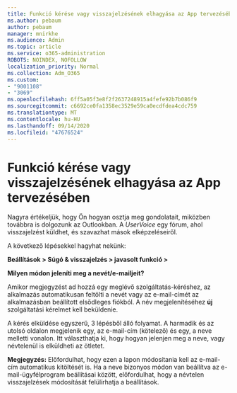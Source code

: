 ```yaml
---
title: Funkció kérése vagy visszajelzésének elhagyása az App tervezésében
ms.author: pebaum
author: pebaum
manager: mnirkhe
ms.audience: Admin
ms.topic: article
ms.service: o365-administration
ROBOTS: NOINDEX, NOFOLLOW
localization_priority: Normal
ms.collection: Adm_O365
ms.custom:
- "9001108"
- "3069"
ms.openlocfilehash: 6ff5a05f3e8f2f2637248915a4fefe92b7b086f9
ms.sourcegitcommit: c6692ce0fa1358ec3529e59ca0ecdfdea4cdc759
ms.translationtype: MT
ms.contentlocale: hu-HU
ms.lasthandoff: 09/14/2020
ms.locfileid: "47676524"
---
```

# <a name="leave-a-feature-request-or-feedback-on-app-design"></a>Funkció kérése vagy visszajelzésének elhagyása az App tervezésében

Nagyra értékeljük, hogy Ön hogyan osztja meg gondolatait, miközben továbbra is dolgozunk az Outlookban. A *UserVoice* egy fórum, ahol visszajelzést küldhet, és szavazhat mások elképzeléseiről.  

A következő lépésekkel hagyhat nekünk: 

**Beállítások > Súgó & visszajelzés > javasolt funkció >** 

**Milyen módon jeleníti meg a nevét/e-mailjeit?**

Amikor megjegyzést ad hozzá egy meglévő szolgáltatás-kéréshez, az alkalmazás automatikusan feltölti a nevét vagy az e-mail-címét az alkalmazásban beállított elsődleges fiókból. A név megjelenítéséhez **új** szolgáltatási kérelmet kell beküldenie. 

A kérés elküldése egyszerű, 3 lépésből álló folyamat. A harmadik és az utolsó oldalon megjelenik egy, az e-mail-cím (kötelező) és egy, a neve melletti vonalon. Itt választhatja ki, hogy hogyan jelenjen meg a neve, vagy névtelenül is elküldheti az ötletet. 

**Megjegyzés:** Előfordulhat, hogy ezen a lapon módosítania kell az e-mail-cím automatikus kitöltését is. Ha a neve bizonyos módon van beállítva az e-mail-ügyfélprogram beállításai között, előfordulhat, hogy a névtelen visszajelzések módosítását felülírhatja a beállítások. 
